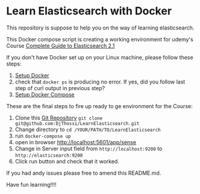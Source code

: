 # Learn Elasticsearch with Docker
This repository is suppose to help you on the way of learning elasticsearch.

This Docker compose script is creating a working environment for udemy's Course [Complete Guide to Elasticsearch 2.1](https://www.udemy.com/elasticsearch-complete-guide/)

If you don't have Docker set up on your Linux machine, please follow these steps:
 1. [Setup Docker](https://docs.docker.com/engine/getstarted/linux_install_help/)
 2. check that `docker ps` is producing no error. If yes, did you follow last step of curl output in previous step?
 3. [Setup Docker Compose](https://docs.docker.com/compose/install/)

These are the final steps to fire up ready to ge environment for the Course:
 1. Clone this [Git Repository](https://github.com/DjThossi/LearnElasticsearch) `git clone git@github.com:DjThossi/LearnElasticsearch.git`
 2. Change directory to `cd /YOUR/PATH/TO/LearnElasticsearch`
 3. run `docker-compose up`
 4. open in browser [http://localhost:5601/app/sense](http://localhost:5601/app/sense)
 5. Change in Server input field from `http://localhost:9200` to `http://elasticsearch:9200`
 6. Click run button and check that it worked.

If you had andy issues please free to amend this README.md.

Have fun learning!!!!
